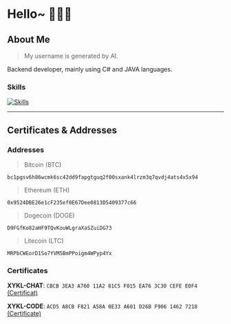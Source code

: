# Hello~ 🍥🏳️‍⚧️

## About Me

> My username is generated by AI.

Backend developer, mainly using C# and JAVA languages.

### Skills

[![Skills](https://skillicons.dev/icons?i=dotnet,cs,java,rust,cpp,git,docker,linux,vim,md,mysql,postgres,sqlite,mongo)](https://skillicons.dev)

---

## Certificates & Addresses

### Addresses

> Bitcoin (BTC)

```text
bc1pgsv6h86wcmk6sc42dd9fapgtguq2f00sxank4lrzm3q7qvdj4ats4x5x94
```

> Ethereum (ETH)

```text
0x9524DBE26e1cF235ef0E67Dee0813D5409377c66
```

> Dogecoin (DOGE)

```text
D9FGfKo82aHF9TQvKouWLgraXaSZuiDG73
```

> Litecoin (LTC)

```text
MRPbCWEorD1So7YVM5BmPPoigm4WPyp4Yx
```

### Certificates

**XYKL-CHAT**: `CBCB 3EA3 A760 11A2 81C5 F015 EA76 3C30 CEFE E0F4` [(Certificat)](https://raw.githubusercontent.com/XIYUEKONGLING/XIYUEKONGLING/refs/heads/main/certificates/chat.asc)


**XYKL-CODE**: `ACD5 A8CB F821 A58A 0E33 A601 D26B F906 1462 7218` [(Certificate)](https://raw.githubusercontent.com/XIYUEKONGLING/XIYUEKONGLING/refs/heads/main/certificates/code.asc)


